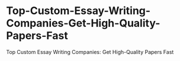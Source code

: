 # Top-Custom-Essay-Writing-Companies-Get-High-Quality-Papers-Fast
Top Custom Essay Writing Companies: Get High-Quality Papers Fast
